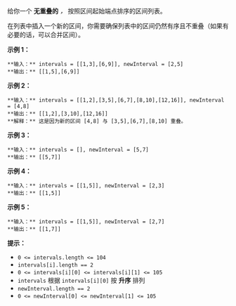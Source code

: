 给你一个 **无重叠的** _，_ 按照区间起始端点排序的区间列表。

在列表中插入一个新的区间，你需要确保列表中的区间仍然有序且不重叠（如果有必要的话，可以合并区间）。

**示例 1：**

    
    
    **输入：** intervals = [[1,3],[6,9]], newInterval = [2,5]
    **输出：** [[1,5],[6,9]]
    

**示例 2：**

    
    
    **输入：** intervals = [[1,2],[3,5],[6,7],[8,10],[12,16]], newInterval = [4,8]
    **输出：** [[1,2],[3,10],[12,16]]
    **解释：** 这是因为新的区间 [4,8] 与 [3,5],[6,7],[8,10] 重叠。

**示例 3：**

    
    
    **输入：** intervals = [], newInterval = [5,7]
    **输出：** [[5,7]]
    

**示例 4：**

    
    
    **输入：** intervals = [[1,5]], newInterval = [2,3]
    **输出：** [[1,5]]
    

**示例 5：**

    
    
    **输入：** intervals = [[1,5]], newInterval = [2,7]
    **输出：** [[1,7]]
    

**提示：**

  * `0 <= intervals.length <= 104`
  * `intervals[i].length == 2`
  * `0 <= intervals[i][0] <= intervals[i][1] <= 105`
  * `intervals` 根据 `intervals[i][0]` 按 **升序** 排列
  * `newInterval.length == 2`
  * `0 <= newInterval[0] <= newInterval[1] <= 105`

